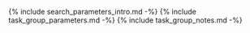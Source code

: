 {% include search_parameters_intro.md -%}
{% include task_group_parameters.md -%}
{% include task_group_notes.md -%}